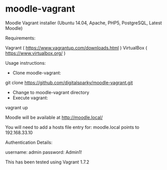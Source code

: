 # moodle-vagrant
Moodle Vagrant installer (Ubuntu 14.04, Apache, PHP5, PostgreSQL, Latest Moodle)

Requirements:

Vagrant ( https://www.vagrantup.com/downloads.html )
VirtualBox ( https://www.virtualbox.org/ )

Usage instructions:

- Clone moodle-vagrant:

git clone https://github.com/digitalsparky/moodle-vagrant.git

- Change to moodle-vagrant directory
- Execute vagrant:

vagrant up

Moodle will be available at http://moodle.local/

You will need to add a hosts file entry for:
moodle.local points to 192.168.33.10

Authentication Details:

username: admin
password: Admin1!

This has been tested using Vagrant 1.7.2

